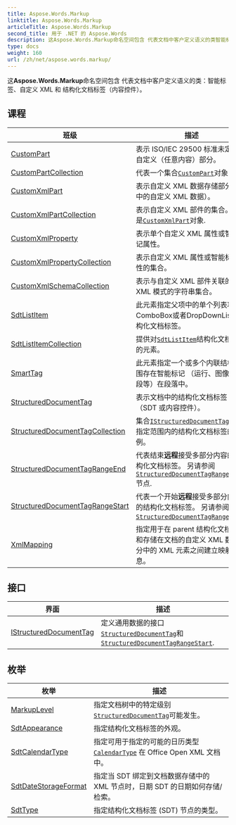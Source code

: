 ```yaml
---
title: Aspose.Words.Markup
linktitle: Aspose.Words.Markup
articleTitle: Aspose.Words.Markup
second_title: 用于 .NET 的 Aspose.Words
description: 这Aspose.Words.Markup命名空间包含 代表文档中客户定义语义的类智能标签自定义 XML 和 结构化文档标签内容控件 在 C#.
type: docs
weight: 160
url: /zh/net/aspose.words.markup/
---
```

这**Aspose.Words.Markup**命名空间包含 代表文档中客户定义语义的类：智能标签、自定义 XML 和 结构化文档标签（内容控件）。

## 课程

| 班级 | 描述 |
| --- | --- |
| [CustomPart](./custompart/) | 表示 ISO/IEC 29500 标准未定义的自定义（任意内容）部分。 |
| [CustomPartCollection](./custompartcollection/) | 代表一个集合[`CustomPart`](../aspose.words.markup/custompart/)对象. |
| [CustomXmlPart](./customxmlpart/) | 表示自定义 XML 数据存储部分（包中的自定义 XML 数据）。 |
| [CustomXmlPartCollection](./customxmlpartcollection/) | 表示自定义 XML 部件的集合。项目是[`CustomXmlPart`](../aspose.words.markup/customxmlpart/)对象. |
| [CustomXmlProperty](./customxmlproperty/) | 表示单个自定义 XML 属性或智能标记属性。 |
| [CustomXmlPropertyCollection](./customxmlpropertycollection/) | 表示自定义 XML 属性或智能标记属性的集合。 |
| [CustomXmlSchemaCollection](./customxmlschemacollection/) | 表示与自定义 XML 部件关联的 XML 模式的字符串集合。 |
| [SdtListItem](./sdtlistitem/) | 此元素指定父项中的单个列表项ComboBox或者DropDownList结构化文档标签。 |
| [SdtListItemCollection](./sdtlistitemcollection/) | 提供对[`SdtListItem`](../aspose.words.markup/sdtlistitem/)结构化文档标签的元素。 |
| [SmartTag](./smarttag/) | 此元素指定一个或多个内联结构周围存在智能标记 （运行、图像、字段等）在段落中。 |
| [StructuredDocumentTag](./structureddocumenttag/) | 表示文档中的结构化文档标签（SDT 或内容控件）。 |
| [StructuredDocumentTagCollection](./structureddocumenttagcollection/) | 集合[`IStructuredDocumentTag`](../aspose.words.markup/istructureddocumenttag/)表示指定范围内的结构化文档标签的实例。 |
| [StructuredDocumentTagRangeEnd](./structureddocumenttagrangeend/) | 代表结束**远程**接受多部分内容的结构化文档标签。 另请参阅[`StructuredDocumentTagRangeStart`](../aspose.words.markup/structureddocumenttagrangestart/)节点. |
| [StructuredDocumentTagRangeStart](./structureddocumenttagrangestart/) | 代表一个开始**远程**接受多部分内容的结构化文档标签。 另请参阅[`StructuredDocumentTagRangeEnd`](../aspose.words.markup/structureddocumenttagrangeend/). |
| [XmlMapping](./xmlmapping/) | 指定用于在 parent 结构化文档标记和存储在文档的自定义 XML 数据部分中的 XML 元素之间建立映射的信息。 |
## 接口

| 界面 | 描述 |
| --- | --- |
| [IStructuredDocumentTag](./istructureddocumenttag/) | 定义通用数据的接口[`StructuredDocumentTag`](../aspose.words.markup/structureddocumenttag/)和[`StructuredDocumentTagRangeStart`](../aspose.words.markup/structureddocumenttagrangestart/). |
## 枚举

| 枚举 | 描述 |
| --- | --- |
| [MarkupLevel](./markuplevel/) | 指定文档树中的特定级别[`StructuredDocumentTag`](../aspose.words.markup/structureddocumenttag/)可能发生。 |
| [SdtAppearance](./sdtappearance/) | 指定结构化文档标签的外观。 |
| [SdtCalendarType](./sdtcalendartype/) | 指定可用于指定的可能的日历类型[`CalendarType`](../aspose.words.markup/structureddocumenttag/calendartype/) 在 Office Open XML 文档中。 |
| [SdtDateStorageFormat](./sdtdatestorageformat/) | 指定当 SDT 绑定到文档数据存储中的 XML 节点时，日期 SDT 的日期如何存储/检索。 |
| [SdtType](./sdttype/) | 指定结构化文档标签 (SDT) 节点的类型。 |

